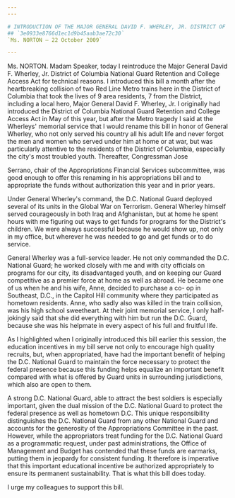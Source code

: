 ```yaml
---
---

# INTRODUCTION OF THE MAJOR GENERAL DAVID F. WHERLEY, JR. DISTRICT OF  COLUMBIA NATIONAL GUARD RETENTION AND COLLEGE ACCESS ACT
## `3e0933e8766d1ec1d9b45aab3ae72c30`
`Ms. NORTON — 22 October 2009`

---
```



Ms. NORTON. Madam Speaker, today I reintroduce the Major General 
David F. Wherley, Jr. District of Columbia National Guard Retention and 
College Access Act for technical reasons. I introduced this bill a 
month after the heartbreaking collision of two Red Line Metro trains 
here in the District of Columbia that took the lives of 9 area 
residents, 7 from the District, including a local hero, Major General 
David F. Wherley, Jr. I originally had introduced the District of 
Columbia National Guard Retention and College Access Act in May of this 
year, but after the Metro tragedy I said at the Wherleys' memorial 
service that I would rename this bill in honor of General Wherley, who 
not only served his country all his adult life and never forgot the men 
and women who served under him at home or at war, but was particularly 
attentive to the residents of the District of Columbia, especially the 
city's most troubled youth. Thereafter, Congressman Jose


Serrano, chair of the Appropriations Financial Services subcommittee, 
was good enough to offer this renaming in his appropriations bill and 
to appropriate the funds without authorization this year and in prior 
years.

Under General Wherley's command, the D.C. National Guard deployed 
several of its units in the Global War on Terrorism. General Wherley 
himself served courageously in both Iraq and Afghanistan, but at home 
he spent hours with me figuring out ways to get funds for programs for 
the District's children. We were always successful because he would 
show up, not only in my office, but wherever he was needed to go and 
get funds or to do service.

General Wherley was a full-service leader. He not only commanded the 
D.C. National Guard; he worked closely with me and with city officials 
on programs for our city, its disadvantaged youth, and on keeping our 
Guard competitive as a premier force at home as well as abroad. He 
became one of us when he and his wife, Anne, decided to purchase a co-
op in Southeast, D.C., in the Capitol Hill community where they 
participated as hometown residents. Anne, who sadly also was killed in 
the train collision, was his high school sweetheart. At their joint 
memorial service, I only half-jokingly said that she did everything 
with him but run the D.C. Guard, because she was his helpmate in every 
aspect of his full and fruitful life.

As I highlighted when I originally introduced this bill earlier this 
session, the education incentives in my bill serve not only to 
encourage high quality recruits, but, when appropriated, have had the 
important benefit of helping the D.C. National Guard to maintain the 
force necessary to protect the federal presence because this funding 
helps equalize an important benefit compared with what is offered by 
Guard units in surrounding jurisdictions, which also are open to them.

A strong D.C. National Guard, able to attract the best soldiers is 
especially important, given the dual mission of the D.C. National Guard 
to protect the federal presence as well as hometown D.C. This unique 
responsibility distinguishes the D.C. National Guard from any other 
National Guard and accounts for the generosity of the Appropriations 
Committee in the past. However, while the appropriators treat funding 
for the D.C. National Guard as a programmatic request, under past 
administrations, the Office of Management and Budget has contended that 
these funds are earmarks, putting them in jeopardy for consistent 
funding. It therefore is imperative that this important educational 
incentive be authorized appropriately to ensure its permanent 
sustainability. That is what this bill does today.

I urge my colleagues to support this bill.

